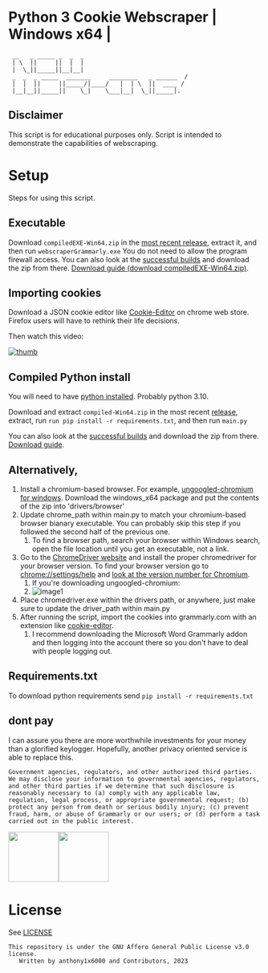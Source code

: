 # Python 3 Cookie Webscraper | Windows x64 |

```
 __   _ _____ _  _  _   
 | \  ||     ||  |  |   
 |  \_||_____||__|__|   
 _  _  _ _____  _______     ________   _ ______  /
 |  |  ||     ||_____/|____/   |  | \  ||  ____ / 
 |__|__||_____||    \_|    \___|__|  \_||_____|.  
```

## Disclaimer

This script is for educational purposes only.
Script is intended to demonstrate the capabilities of webscraping.

# Setup

Steps for using this script.

## Executable

Download ``compiledEXE-Win64.zip`` in the [most recent release](https://github.com/anthony1x6000/pythonGrammarlyWebscraper/releases/), extract it, and then run ``webscraperGrammarly.exe`` You do not need to allow the program firewall access. You can also look at the [successful builds](https://github.com/anthony1x6000/pythonGrammarlyWebscraper/actions/workflows/compileWin.yml?query=is%3Asuccess) and download the zip from there. [Download guide (download compiledEXE-Win64.zip)](https://files.catbox.moe/9eg2sh.webp).

## Importing cookies

Download a JSON cookie editor like [Cookie-Editor](https://chrome.google.com/webstore/detail/cookie-editor/hlkenndednhfkekhgcdicdfddnkalmdm) on chrome web store. Firefox users will have to rethink their life decisions.

Then watch this video: 

[![thumb](https://cdn.jwplayer.com/v2/media/hJQTmCmA/thumbnails/qDdGYZP3.jpg)](https://jwp.io/s/AwuwkVsG)

## Compiled Python install

You will need to have [python installed](https://www.python.org/downloads/). Probably python 3.10.

Download and extract ``compiled-Win64.zip`` in the most recent [release](https://github.com/anthony1x6000/pythonGrammarlyWebscraper/releases), extract, run ``run pip install -r requirements.txt``, and then run ``main.py``

You can also look at the [successful builds](https://github.com/anthony1x6000/pythonGrammarlyWebscraper/actions/workflows/compileWin.yml?query=is%3Asuccess) and download the zip from there. [Download guide](https://files.catbox.moe/9eg2sh.webp).

## Alternatively,

1. Install a chromium-based browser. For example, [ungoogled-chromium for windows](https://github.com/ungoogled-software/ungoogled-chromium-windows/releases). Download the windows_x64 package and put the contents of the zip into 'drivers/browser'
2. Update chrome_path within main.py to match your chromium-based browser bianary executable. You can probably skip this step if you followed the second half of the previous one.
   1. To find a browser path, search your browser within Windows search, open the file location until you get an executable, not a link.
3. Go to the [ChromeDriver website](https://chromedriver.chromium.org/downloads) and install the proper chromedriver for your browser version. To find your browser version go to [chrome://settings/help](chrome://settings/help) and [look at the version number for Chromium](https://files.catbox.moe/ukxxjn.png).
   1. If you're downloading ungoogled-chromium:
   2. ![image1](https://files.catbox.moe/am62um.png)
4. Place chromedriver.exe within the drivers path, or anywhere, just make sure to update the driver_path within main.py
5. After running the script, import the cookies into grammarly.com with an extension like [cookie-editor](https://chrome.google.com/webstore/detail/cookie-editor/hlkenndednhfkekhgcdicdfddnkalmdm).
   1. I recommend downloading the Microsoft Word Grammarly addon and then logging into the account there so you don't have to deal with people logging out.

## Requirements.txt

To download python requirements send ``pip install -r requirements.txt``

## dont pay

I can assure you there are more worthwhile investments for your money than a glorified keylogger. Hopefully, another privacy oriented service is able to replace this.

```
Government agencies, regulators, and other authorized third parties. We may disclose your information to governmental agencies, regulators, and other third parties if we determine that such disclosure is reasonably necessary to (a) comply with any applicable law, regulation, legal process, or appropriate governmental request; (b) protect any person from death or serious bodily injury; (c) prevent fraud, harm, or abuse of Grammarly or our users; or (d) perform a task carried out in the public interest.
```

<div>
<img src="https://files.catbox.moe/9h2th9.png" height=100 /><img src="https://files.catbox.moe/af1wbx.jpg" height=100 />
</div>

# License

See [LICENSE](https://github.com/anthony1x6000/pythonGrammarlyWebscraper/blob/main/LICENSE)

```
This repository is under the GNU Affero General Public License v3.0 license. 
   Written by anthony1x6000 and Contributors, 2023
```
